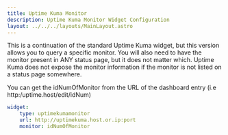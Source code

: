 ```yaml
---
title: Uptime Kuma Monitor
description: Uptime Kuma Monitor Widget Configuration
layout: ../../../layouts/MainLayout.astro
---
```

This is a continuation of the standard Uptime Kuma widget, but this version allows you to query a specific monitor. You will also need to have the monitor present in ANY status page, but it does not matter which. Uptime Kuma does not expose the monitor information if the monitor is not listed on a status page somewhere.

You can get the idNumOfMonitor from the URL of the dashboard entry (i.e http:/uptime.host/edit/idNum)

```yaml
widget:
    type: uptimekumamonitor
    url: http://uptimekuma.host.or.ip:port
    monitor: idNumOfMonitor
````